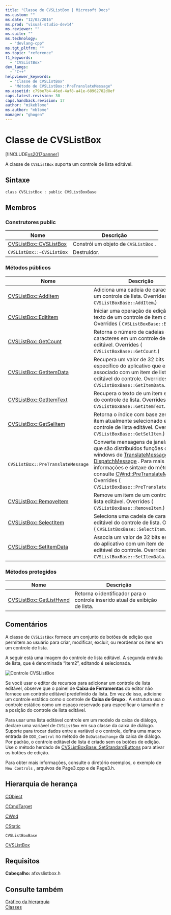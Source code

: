 ```yaml
---
title: "Classe de CVSListBox | Microsoft Docs"
ms.custom: ""
ms.date: "12/03/2016"
ms.prod: "visual-studio-dev14"
ms.reviewer: ""
ms.suite: ""
ms.technology: 
  - "devlang-cpp"
ms.tgt_pltfrm: ""
ms.topic: "reference"
f1_keywords: 
  - "CVSListBox"
dev_langs: 
  - "C++"
helpviewer_keywords: 
  - "Classe de CVSListBox"
  - "Método de CVSListBox::PreTranslateMessage"
ms.assetid: c79be7b4-46ed-4af8-a41e-68962782d8ef
caps.latest.revision: 30
caps.handback.revision: 17
author: "mikeblome"
ms.author: "mblome"
manager: "ghogen"
---
```

# Classe de CVSListBox
[!INCLUDE[vs2017banner](../../assembler/inline/includes/vs2017banner.md)]

A classe de `CVSListBox` suporta um controle de lista editável.  
  
## Sintaxe  
  
```  
class CVSListBox : public CVSListBoxBase  
```  
  
## Membros  
  
### Construtores public  
  
|Nome|Descrição|  
|----------|---------------|  
|[CVSListBox::CVSListBox](../Topic/CVSListBox::CVSListBox.md)|Constrói um objeto de `CVSListBox` .|  
|`CVSListBox::~CVSListBox`|Destruidor.|  
  
### Métodos públicos  
  
|Nome|Descrição|  
|----------|---------------|  
|[CVSListBox::AddItem](../Topic/CVSListBox::AddItem.md)|Adiciona uma cadeia de caracteres em um controle de lista.  Overrides \( `CVSListBoxBase::AddItem`.\)|  
|[CVSListBox::EditItem](../Topic/CVSListBox::EditItem.md)|Iniciar uma operação de edição em texto de um controle de item de lista.  Overrides \( `CVSListBoxBase::EditItem`.\)|  
|[CVSListBox::GetCount](../Topic/CVSListBox::GetCount.md)|Retorna o número de cadeias de caracteres em um controle de lista editável.  Overrides \( `CVSListBoxBase::GetCount`.\)|  
|[CVSListBox::GetItemData](../Topic/CVSListBox::GetItemData.md)|Recupera um valor de 32 bits específico do aplicativo que está associado com um item de lista editável do controle.  Overrides \( `CVSListBoxBase::GetItemData`.\)|  
|[CVSListBox::GetItemText](../Topic/CVSListBox::GetItemText.md)|Recupera o texto de um item editável do controle de lista.  Overrides \( `CVSListBoxBase::GetItemText`.\)|  
|[CVSListBox::GetSelItem](../Topic/CVSListBox::GetSelItem.md)|Retorna o índice com base zero do item atualmente selecionado em um controle de lista editável.  Overrides \( `CVSListBoxBase::GetSelItem`.\)|  
|`CVSListBox::PreTranslateMessage`|Converte mensagens de janela antes que são distribuídos funções do windows de [TranslateMessage](http://msdn.microsoft.com/library/windows/desktop/ms644955) e de [DispatchMessage](http://msdn.microsoft.com/library/windows/desktop/ms644934) .  Para mais informações e sintaxe do método, consulte [CWnd::PreTranslateMessage](../Topic/CWnd::PreTranslateMessage.md).  Overrides \( `CVSListBoxBase::PreTranslateMessage`.\)|  
|[CVSListBox::RemoveItem](../Topic/CVSListBox::RemoveItem.md)|Remove um item de um controle de lista editável.  Overrides \( `CVSListBoxBase::RemoveItem`.\)|  
|[CVSListBox::SelectItem](../Topic/CVSListBox::SelectItem.md)|Seleciona uma cadeia de caracteres editável do controle de lista.  Overrides \( `CVSListBoxBase::SelectItem`.\)|  
|[CVSListBox::SetItemData](../Topic/CVSListBox::SetItemData.md)|Associa um valor de 32 bits específico do aplicativo com um item de lista editável do controle.  Overrides \( `CVSListBoxBase::SetItemData`.\)|  
  
### Métodos protegidos  
  
|Nome|Descrição|  
|----------|---------------|  
|[CVSListBox::GetListHwnd](../Topic/CVSListBox::GetListHwnd.md)|Retorna o identificador para o controle inserido atual de exibição de lista.|  
  
## Comentários  
 A classe de `CVSListBox` fornece um conjunto de botões de edição que permitem ao usuário para criar, modificar, excluir, ou reordenar os itens em um controle de lista.  
  
 A seguir está uma imagem do controle de lista editável.  A segunda entrada de lista, que é denominada “Item2”, editando é selecionada.  
  
 ![Controle CVSListBox](../../mfc/reference/media/cvslistbox.png "cvslistbox")  
  
 Se você usar o editor de recursos para adicionar um controle de lista editável, observe que o painel de **Caixa de Ferramentas** do editor não fornece um controle editável predefinido da lista.  Em vez de isso, adicione um controle estático como o controle de **Caixa de Grupo** .  A estrutura usa o controle estático como um espaço reservado para especificar o tamanho e a posição do controle de lista editável.  
  
 Para usar uma lista editável controle em um modelo da caixa de diálogo, declare uma variável de `CVSListBox` em sua classe da caixa de diálogo.  Suporte para trocar dados entre a variável e o controle, defina uma macro entrada de `DDX_Control` no método de `DoDataExchange` da caixa de diálogo.  Por padrão, o controle editável de lista é criado sem os botões de edição.  Use o método herdado de [CVSListBoxBase::SetStandardButtons](http://msdn.microsoft.com/pt-br/129e530f-97e9-42eb-b128-371c2a5686ba) para ativar os botões de edição.  
  
 Para obter mais informações, consulte o diretório exemplos, o exemplo de `New Controls` , arquivos de Page3.cpp e de Page3.h.  
  
## Hierarquia de herança  
 [CObject](../Topic/CObject%20Class.md)  
  
 [CCmdTarget](../Topic/CCmdTarget%20Class.md)  
  
 [CWnd](../Topic/CWnd%20Class.md)  
  
 [CStatic](../Topic/CStatic%20Class.md)  
  
 `CVSListBoxBase`  
  
 [CVSListBox](../../mfc/reference/cvslistbox-class.md)  
  
## Requisitos  
 **Cabeçalho:** afxvslistbox.h  
  
## Consulte também  
 [Gráfico da hierarquia](../../mfc/hierarchy-chart.md)   
 [Classes](../Topic/MFC%20Classes.md)